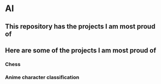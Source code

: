 # AI

## This repository has the projects I am most proud of 
## Here are some of the projects I am most proud of 

### Chess
### Anime character classification
